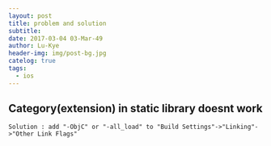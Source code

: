 ```yaml
---
layout: post
title: problem and solution
subtitle: 
date: 2017-03-04 03-Mar-49
author: Lu-Kye
header-img: img/post-bg.jpg
catelog: true
tags: 
  - ios
---
```

## Category(extension) in static library doesnt work
```
Solution : add "-ObjC" or "-all_load" to "Build Settings"->"Linking"->"Other Link Flags"
```
